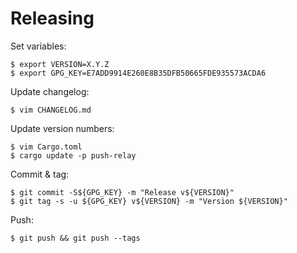 # Releasing

Set variables:

    $ export VERSION=X.Y.Z
    $ export GPG_KEY=E7ADD9914E260E8B35DFB50665FDE935573ACDA6

Update changelog:

    $ vim CHANGELOG.md

Update version numbers:

    $ vim Cargo.toml
    $ cargo update -p push-relay

Commit & tag:

    $ git commit -S${GPG_KEY} -m "Release v${VERSION}"
    $ git tag -s -u ${GPG_KEY} v${VERSION} -m "Version ${VERSION}"

Push:

    $ git push && git push --tags
